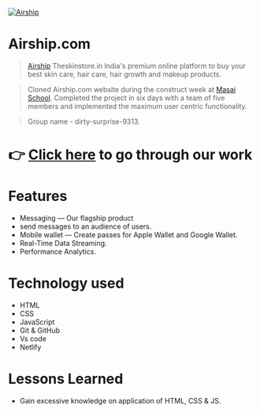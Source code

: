 

<!-- ![Logo](https://github.com/mayurisamanta/Best-Buyers/blob/main/Assets-1/best_buy.png?raw=true) -->
<a href='https://postimages.org/' target='_blank'><img src='https://i.postimg.cc/5ymWMhCk/Airship.jpg' border='0' alt='Airship'/></a>

# Airship.com

> [Airship](https://www.airship.com/) Theskinstore.in India's premium online platform to buy your best skin care, hair care, hair growth and makeup products.

> Cloned Airship.com website during the construct week at [Masai School](https://masaischool.com/). Completed the project in six days with a team of five members and implemented the maximum user centric functionality.

> Group name - dirty-surprise-9313.

# 👉 [Click here](https://creative-liger-fcaa8b.netlify.app/) to go through our work 

# Features

- Messaging — Our flagship product 
- send messages to an audience of users.
- Mobile wallet — Create passes for Apple Wallet and Google Wallet.
- Real-Time Data Streaming.
- Performance Analytics.

# Technology used 

- HTML
- CSS
- JavaScript
- Git & GitHub
- Vs code
- Netlify 

# Lessons Learned

- Gain excessive knowledge on application of HTML, CSS & JS.

